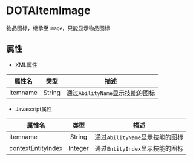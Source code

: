 # DOTAItemImage

物品图标，继承至`Image`，只能显示物品图标

## 属性

- XML属性


| 属性名        | 类型      | 描述  |
| ------------- |:--------:| ----- |
| itemname   | String  | 通过`AbilityName`显示技能的图标 |


- Javascript属性


| 属性名               | 类型      | 描述  |
| -------------------- |:--------:| ----- |
| itemname             | String   | 通过`AbilityName`显示技能的图标 |
| contextEntityIndex   | Integer  | 通过`EntityIndex`显示技能的图标 |